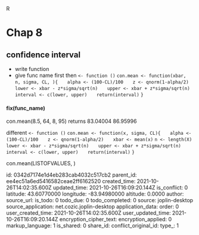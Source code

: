 R 

# Chap 8
## confidence interval

- write function
- give func name first then `<- function ()`
`con.mean <- function(xbar, n, sigma, CL, ){`
`	alpha <- (100-CL)/100`
`	z <- qnorm(1-alpha/2)`
`	lower <- xbar - z*sigma/sqrt(n)`
`	upper <- xbar + z*sigma/sqrt(n)`
`	interval <- c(lower, upper)`
`	return(interval)`
`}`

#### fix(func_name)
con.mean(8.5, 64, 8, 95)
returns 83.04004    86.95996


different 
`<- function ()`
`con.mean <- function(x, sigma, CL){`
`	alpha <- (100-CL)/100`
`	z <- qnorm(1-alpha/2)`
`	xbar <- mean(x)`
`n <- length(X)`
`	lower <- xbar - z*sigma/sqrt(n)`
`	upper <- xbar + z*sigma/sqrt(n)`
`	interval <- c(lower, upper)`
`	return(interval)`
`}`

con.mean(LISTOFVALUES, )



id: 0342d7174e1d4eb283cab4032c517cb2
parent_id: ee4ec51a6ed5416582ceae2ff6162520
created_time: 2021-10-26T14:02:35.600Z
updated_time: 2021-10-26T16:09:20.144Z
is_conflict: 0
latitude: 43.60770000
longitude: -83.94980000
altitude: 0.0000
author: 
source_url: 
is_todo: 0
todo_due: 0
todo_completed: 0
source: joplin-desktop
source_application: net.cozic.joplin-desktop
application_data: 
order: 0
user_created_time: 2021-10-26T14:02:35.600Z
user_updated_time: 2021-10-26T16:09:20.144Z
encryption_cipher_text: 
encryption_applied: 0
markup_language: 1
is_shared: 0
share_id: 
conflict_original_id: 
type_: 1